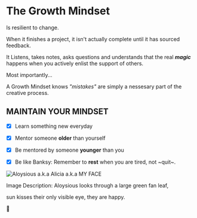 # **The Growth Mindset** 

 Is resilient to change.

When it finishes a project,
it isn't actually complete
until it has sourced feedback.

It Listens, takes notes, asks questions and understands that the real ***magic*** happens
when you actively enlist the support of others.

Most importantly...

A Growth Mindset knows *"mistakes"* are simply
a nessesary part of the creative process.
## **MAINTAIN YOUR MINDSET**
- [x] Learn something new everyday
- [x] Mentor someone **older** than yourself
- [x] Be mentored by someone **younger** than you
- [x] Be like Banksy: Remember to **rest** when you are tired, not ~quit~.


![Aloysious a.k.a Alicia a.k.a MY FACE](https://miro.medium.com/max/121/1*uNH6r8IUEzVFGI2dYZUPCQ.jpeg)

Image Description: 
Aloysious looks through a large green fan leaf, 

sun kisses their only visible eye, they are happy.

:space_invader:












